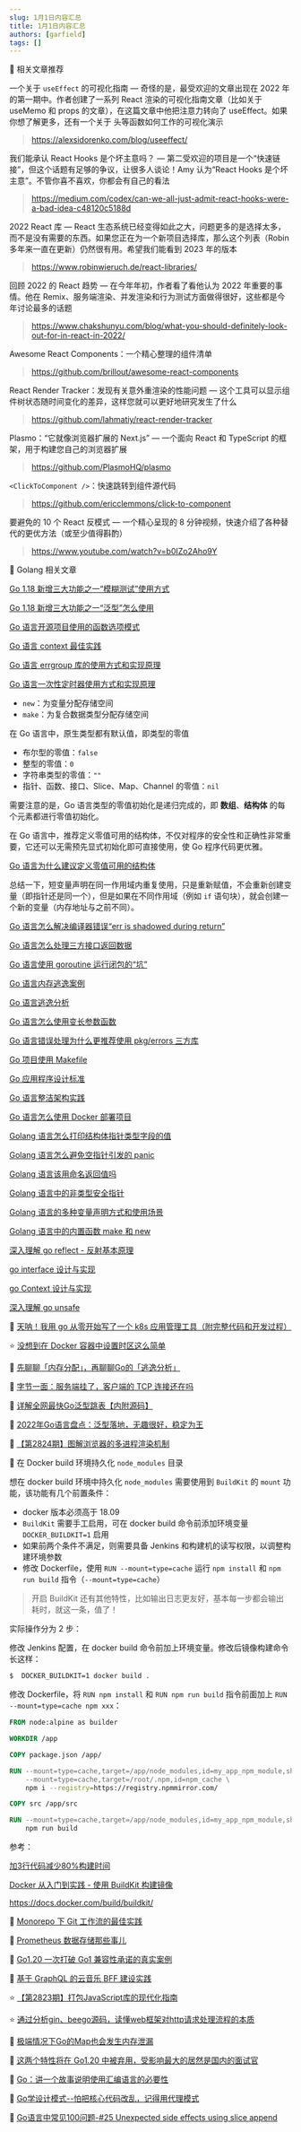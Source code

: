 ```yaml
---
slug: 1月1日内容汇总
title: 1月1日内容汇总
authors: [garfield]
tags: []
---
```


📒 相关文章推荐

一个关于 `useEffect` 的可视化指南 — 奇怪的是，最受欢迎的文章出现在 2022 年的第一期中。作者创建了一系列 React 渲染的可视化指南文章（比如关于 useMemo 和 props 的文章），在这篇文章中他把注意力转向了 useEffect。如果你想了解更多，还有一个关于 头等函数如何工作的可视化演示

> https://alexsidorenko.com/blog/useeffect/

我们能承认 React Hooks 是个坏主意吗？ — 第二受欢迎的项目是一个“快速链接”，但这个话题有足够的争议，让很多人谈论！Amy 认为“React Hooks 是个坏主意”。不管你喜不喜欢，你都会有自己的看法

> https://medium.com/codex/can-we-all-just-admit-react-hooks-were-a-bad-idea-c48120c5188d

2022 React 库 — React 生态系统已经变得如此之大，问题更多的是选择太多，而不是没有需要的东西。如果您正在为一个新项目选择库，那么这个列表（Robin 多年来一直在更新）仍然很有用。希望我们能看到 2023 年的版本

> https://www.robinwieruch.de/react-libraries/

回顾 2022 的 React 趋势 — 在今年年初，作者看了看他认为 2022 年重要的事情。他在 Remix、服务端渲染、并发渲染和行为测试方面做得很好，这些都是今年讨论最多的话题

> https://www.chakshunyu.com/blog/what-you-should-definitely-look-out-for-in-react-in-2022/

Awesome React Components：一个精心整理的组件清单

> https://github.com/brillout/awesome-react-components

React Render Tracker：发现有关意外重渲染的性能问题 — 这个工具可以显示组件树状态随时间变化的差异，这样您就可以更好地研究发生了什么

> https://github.com/lahmatiy/react-render-tracker

Plasmo：“它就像浏览器扩展的 Next.js” — 一个面向 React 和 TypeScript 的框架，用于构建您自己的浏览器扩展

> https://github.com/PlasmoHQ/plasmo

`<ClickToComponent />`：快速跳转到组件源代码

> https://github.com/ericclemmons/click-to-component

要避免的 10 个 React 反模式 — 一个精心呈现的 8 分钟视频，快速介绍了各种替代的更优方法（或至少值得斟酌）

> https://www.youtube.com/watch?v=b0IZo2Aho9Y

📒 Golang 相关文章

[Go 1.18 新增三大功能之一“模糊测试”使用方式](https://mp.weixin.qq.com/s/S2InTxuwg0G-wPSy1Q34PQ)

[Go 1.18 新增三大功能之一“泛型”怎么使用](https://mp.weixin.qq.com/s/0JKH-Bo8n9I9zT683ZA-iw)

[Go 语言开源项目使用的函数选项模式](https://mp.weixin.qq.com/s/2jzg2PIK_esjTxSFMkp02A)

[Go 语言 context 最佳实践](https://mp.weixin.qq.com/s/DxEeLUS8hotYh8Js5FyR5w)

[Go 语言 errgroup 库的使用方式和实现原理](https://mp.weixin.qq.com/s/R8f_-cl98th7ZiSVxaeUAQ)

[Go 语言一次性定时器使用方式和实现原理](https://mp.weixin.qq.com/s/NXbYTX96hFfwYuh6gACAHg)

- `new`：为变量分配存储空间
- `make`：为复合数据类型分配存储空间

在 Go 语言中，原生类型都有默认值，即类型的零值

- 布尔型的零值：`false`
- 整型的零值：`0`
- 字符串类型的零值：`""`
- 指针、函数、接口、Slice、Map、Channel 的零值：`nil`

需要注意的是，Go 语言类型的零值初始化是递归完成的，即 **数组**、**结构体** 的每个元素都进行零值初始化。

在 Go 语言中，推荐定义零值可用的结构体，不仅对程序的安全性和正确性非常重要，它还可以无需预先显式初始化即可直接使用，使 Go 程序代码更优雅。

[Go 语言为什么建议定义零值可用的结构体](https://mp.weixin.qq.com/s/8Eh7e9-pX6OqFNrDqugxaA)

总结一下，短变量声明在同一作用域内重复使用，只是重新赋值，不会重新创建变量（即指针还是同一个），但是如果在不同作用域（例如 `if` 语句块），就会创建一个新的变量（内存地址与之前不同）。

[Go 语言怎么解决编译器错误“err is shadowed during return”](https://mp.weixin.qq.com/s/kGC1X5DQ7eQAdn70ZhElNw)

[Go 语言怎么处理三方接口返回数据](https://mp.weixin.qq.com/s/QyWuOsPUFq7XqvIbnBJP_A)

[Go 语言使用 goroutine 运行闭包的“坑”](https://mp.weixin.qq.com/s/h__5zKCKUkxUTmBjbKsA2w)

[Go 语言内存逃逸案例](https://mp.weixin.qq.com/s/iACaQ8vsxEvUVsDJ5QO6UA)

[Go 语言逃逸分析](https://mp.weixin.qq.com/s/34cmyuPOjlhAQm6zYhBIsg)

[Go 语言怎么使用变长参数函数](https://mp.weixin.qq.com/s/fhqtRTGgVu6aSC581luvCg)

[Go 语言错误处理为什么更推荐使用 pkg/errors 三方库](https://mp.weixin.qq.com/s/nL5uIGCXYON5doGGeHchAQ)

[Go 项目使用 Makefile](https://mp.weixin.qq.com/s/teOYvNOQ_e5z7iyiiAkNPw)

[Go 应用程序设计标准](https://mp.weixin.qq.com/s/q6mFgLYt3hpBhXnyEcaXzQ)

[Go 语言整洁架构实践](https://mp.weixin.qq.com/s/7uwuHeKjQNACl17-PYrpUw)

[Go 语言怎么使用 Docker 部署项目](https://mp.weixin.qq.com/s/nbyhaomyLII-U9lEB5Cv8w)

[Golang 语言怎么打印结构体指针类型字段的值](https://mp.weixin.qq.com/s/5B-sPyk4qgFsplsJ9mMD_Q)

[Golang 语言怎么避免空指针引发的 panic](https://mp.weixin.qq.com/s/9s6YXJsZcXyfgWDYG-WZOQ)

[Golang 语言该用命名返回值吗](https://mp.weixin.qq.com/s/NbTzlvubUVUBakwKKNbcVw)

[Golang 语言中的非类型安全指针](https://mp.weixin.qq.com/s/MvULt7x0m4IBmz1bNzLvCQ)

[Golang 语言的多种变量声明方式和使用场景](https://mp.weixin.qq.com/s/croxWsCnjsaPJy9zigx4Gg)

[Golang 语言中的内置函数 make 和 new](https://mp.weixin.qq.com/s/cGWZN_2uKRyDaI75VoGEfw)

[深入理解 go reflect - 反射基本原理](https://juejin.cn/post/7183132625580605498)

[go interface 设计与实现](https://juejin.cn/post/7173965896656879630)

[go Context 设计与实现](https://juejin.cn/post/7174576400391733284)

[深入理解 go unsafe](https://juejin.cn/post/7174963221294481445)

📒 [天呐！我用 go 从零开始写了一个 k8s 应用管理工具（附完整代码和开发过程）](https://mp.weixin.qq.com/s/MFd1R5VeEW0eLk-A4BqSQQ)

⭐️ [没想到在 Docker 容器中设置时区这么简单](https://mp.weixin.qq.com/s/10Ll8ipVGWg4HU4hjwILsQ)

📒 [先聊聊「内存分配」，再聊聊Go的「逃逸分析」](https://mp.weixin.qq.com/s/xmml8gmz88G5zjgvxlKb_A)

📒 [字节一面：服务端挂了，客户端的 TCP 连接还在吗](https://mp.weixin.qq.com/s/6vk-oYh7kuVK2zcDU2bICw)

📒 [详解全网最快Go泛型跳表【内附源码】](https://mp.weixin.qq.com/s/9Zqe2pDWOT2qIt39xqOD7w)

📒 [2022年Go语言盘点：泛型落地，无趣很好，稳定为王](https://mp.weixin.qq.com/s/MRBEJHZBMS9s0w7UhseQWA)

📒 [【第2824期】图解浏览器的多进程渲染机制](https://mp.weixin.qq.com/s/tz9wyjKHDC6GNB8fFfgtUw)

📒 在 Docker build 环境持久化 `node_modules` 目录

想在 docker build 环境中持久化 `node_modules` 需要使用到 `BuildKit` 的 `mount` 功能，该功能有几个前置条件：

- docker 版本必须高于 18.09
- `BuildKit` 需要手工启用，可在 docker build 命令前添加环境变量 `DOCKER_BUILDKIT=1` 启用
- 如果前两个条件不满足，则需要具备 Jenkins 和构建机的读写权限，以调整构建环境参数
- 修改 Dockerfile，使用 `RUN --mount=type=cache` 运行 `npm install` 和 `npm run build` 指令（`--mount=type=cache`）

> 开启 BuildKit 还有其他特性，比如输出日志更友好，基本每一步都会输出耗时，就这一条，值了！

实际操作分为 2 步：

修改 Jenkins 配置，在 docker build 命令前加上环境变量。修改后镜像构建命令长这样：

```bash
$  DOCKER_BUILDKIT=1 docker build .
```

修改 Dockerfile，将 `RUN npm install` 和 `RUN npm run build` 指令前面加上 `RUN --mount=type=cache npm xxx`：

```dockerfile
FROM node:alpine as builder

WORKDIR /app

COPY package.json /app/

RUN --mount=type=cache,target=/app/node_modules,id=my_app_npm_module,sharing=locked \
    --mount=type=cache,target=/root/.npm,id=npm_cache \
    npm i --registry=https://registry.npmmirror.com/

COPY src /app/src

RUN --mount=type=cache,target=/app/node_modules,id=my_app_npm_module,sharing=locked \
    npm run build
```

参考：

[加3行代码减少80%构建时间](https://juejin.cn/post/7135756687134162980)

[Docker 从入门到实践 - 使用 BuildKit 构建镜像](https://vuepress.mirror.docker-practice.com/buildx/buildkit/#)

https://docs.docker.com/build/buildkit/

📒 [Monorepo 下 Git 工作流的最佳实践](https://mp.weixin.qq.com/s/tNs5CVdmj4DepYmELWjdzA)

📒 [Prometheus 数据存储那些事儿](https://mp.weixin.qq.com/s/qVsgXaehJ-LhWQLe-dxSRw)

📒 [Go1.20 一次打破 Go1 兼容性承诺的真实案例](https://mp.weixin.qq.com/s/bxIIGV9n1f-SbA2Qu7naDQ)

📒 [基于 GraphQL 的云音乐 BFF 建设实践](https://juejin.cn/post/7182019663004434488)

⭐️ [【第2823期】打包JavaScript库的现代化指南](https://mp.weixin.qq.com/s/m-i_Et6YqkZ0aj537vN2_A)

⭐️ [通过分析gin、beego源码，读懂web框架对http请求处理流程的本质](https://mp.weixin.qq.com/s/2FVYnKHXFoj18W62pob_jw)

📒 [极端情况下Go的Map也会发生内存泄漏](https://mp.weixin.qq.com/s/x2sFAwR0MGucIHGH85gU4A)

📒 [这两个特性将在 Go1.20 中被弃用，受影响最大的居然是国内的面试官](https://mp.weixin.qq.com/s/r_n7cZi2sDO0EiBF12tkYw)

📒 [Go：讲一个故事说明使用汇编语言的必要性](https://mp.weixin.qq.com/s/2_xALNnPcHgZD7smWxzPcA)

📒 [Go学设计模式--怕把核心代码改乱，记得用代理模式](https://mp.weixin.qq.com/s/FTXkgxkUzsHMIspCK60G4w)

📒 [Go语言中常见100问题-#25 Unexpected side effects using slice append](https://mp.weixin.qq.com/s/lAIB0l666R6Zh9NAdV809g)

